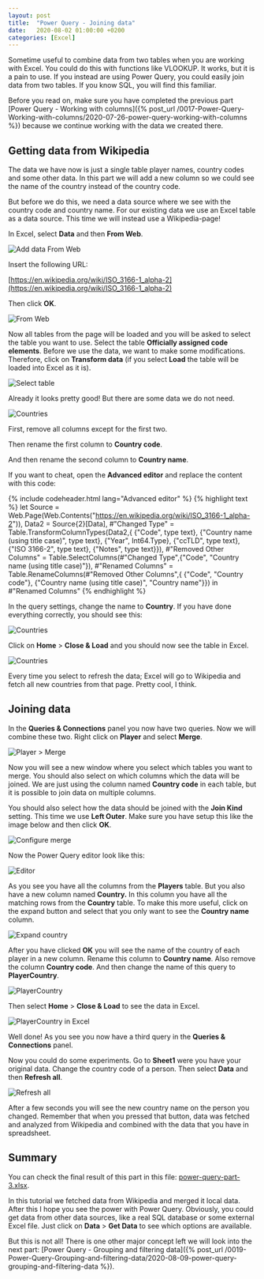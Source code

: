 ```yaml
---
layout: post
title:  "Power Query - Joining data"
date:   2020-08-02 01:00:00 +0200
categories: [Excel]
---
```


Sometime useful to combine data from two tables when you are working with Excel.
You could do this with functions like VLOOKUP. It works, but it is a pain to
use. If you instead are using Power Query, you could easily join data from two
tables. If you know SQL, you will find this familiar.

Before you read on, make sure you have completed the previous part 
[Power Query - Working with columns]({% post_url /0017-Power-Query-Working-with-columns/2020-07-26-power-query-working-with-columns %})
because we continue working with the data we created there.

## Getting data from Wikipedia

The data we have now is just a single table player names, country codes and some
other data. In this part we will add a new column so we could see the name of
the country instead of the country code.

But before we do this, we need a data source where we see with the country code
and country name. For our existing data we use an Excel table as a data source.
This time we will instead use a Wikipedia-page!

In Excel, select **Data** and then **From Web**.

![Add data From Web]({{site.baseurl}}/assets/images/0018/excel_menu_data_fromweb.png "Add data From Web")

Insert the following URL:

[https://en.wikipedia.org/wiki/ISO_3166-1_alpha-2](https://en.wikipedia.org/wiki/ISO_3166-1_alpha-2)

Then click **OK**.

![From Web]({{site.baseurl}}/assets/images/0018/fromweb.png "From Web")

Now all tables from the page will be loaded and you will be asked to select the
table you want to use. Select the table **Officially assigned code
elements**. Before we use the data, we want to make some modifications.
Therefore, click on **Transform data** (if you select **Load** the table will be
loaded into Excel as it is).

![Select table]({{site.baseurl}}/assets/images/0018/fromweb_selecttable.png "Select table")

Already it looks pretty good! But there are some data we do not need.

![Countries]({{site.baseurl}}/assets/images/0018/editor_countries.png "Countries")

First, remove all columns except for the first two.

Then rename the first column to **Country code**.

And then rename the second column to **Country name**.

If you want to cheat, open the **Advanced editor** and replace the content with
this code:

{% include codeheader.html lang="Advanced editor" %} 
{% highlight text %}
let
    Source = Web.Page(Web.Contents("https://en.wikipedia.org/wiki/ISO_3166-1_alpha-2")),
    Data2 = Source{2}[Data],
    #"Changed Type" = Table.TransformColumnTypes(Data2,{ {"Code", type text}, {"Country name (using title case)", type text}, {"Year", Int64.Type}, {"ccTLD", type text}, {"ISO 3166-2", type text}, {"Notes", type text}}),
    #"Removed Other Columns" = Table.SelectColumns(#"Changed Type",{"Code", "Country name (using title case)"}),
    #"Renamed Columns" = Table.RenameColumns(#"Removed Other Columns",{ {"Code", "Country code"}, {"Country name (using title case)", "Country name"}})
in
    #"Renamed Columns"
{% endhighlight %}

In the query settings, change the name to **Country**. If you have done
everything correctly, you should see this:

![Countries]({{site.baseurl}}/assets/images/0018/editor_countries_cleanedup.png "Countries")

Click on **Home** > **Close & Load** and you should now see the table in Excel.

![Countries]({{site.baseurl}}/assets/images/0018/excel_countries.png "Countries")

Every time you select to refresh the data; Excel will go to Wikipedia and fetch
all new countries from that page. Pretty cool, I think.

## Joining data

In the **Queries & Connections** panel you now have two queries. Now we will
combine these two. Right click on **Player** and select **Merge**.

![Player > Merge]({{site.baseurl}}/assets/images/0018/query_player_merge.png "Player > Merge")

Now you will see a new window where you select which tables you want to merge.
You should also select on which columns which the data will be joined. We are
just using the column named **Country code** in each table, but it is possible
to join data on multiple columns.

You should also select how the data should be joined with the **Join Kind**
setting. This time we use **Left Outer**. Make sure you have setup this like the
image below and then click **OK**.

![Configure merge]({{site.baseurl}}/assets/images/0018/merge_player_country.png "Configure merge")

Now the Power Query editor look like this:

![Editor]({{site.baseurl}}/assets/images/0018/editor_merge.png "Editor")

As you see you have all the columns from the **Players** table. But you also
have a new column named **Country.** In this column you have all the matching
rows from the **Country** table. To make this more useful, click on the expand
button and select that you only want to see the **Country name** column.

![Expand country]({{site.baseurl}}/assets/images/0018/editor_country_expand.png "Expand country")

After you have clicked **OK** you will see the name of the country of each
player in a new column. Rename this column to **Country name**. Also remove the
column **Country code**. And then change the name of this query to
**PlayerCountry**.

![PlayerCountry]({{site.baseurl}}/assets/images/0018/editor_playercountry.png "PlayerCountry")

Then select **Home** > **Close & Load** to see the data in Excel.

![PlayerCountry in Excel]({{site.baseurl}}/assets/images/0018/excel_playercountry.png "PlayerCountry in Excel")

Well done! As you see you now have a third query in the **Queries & Connections** panel.

Now you could do some experiments. Go to **Sheet1** were you have your original
data. Change the country code of a person. Then select **Data** and then
**Refresh all**.

![Refresh all]({{site.baseurl}}/assets/images/0016/excel_menu_data_refreshall.png "Refresh all")

After a few seconds you will see the new country name on the person you changed.
Remember that when you pressed that button, data was fetched and analyzed from
Wikipedia and combined with the data that you have in spreadsheet.

## Summary

You can check the final result of this part in this file: 
[power-query-part-3.xlsx]({{site.baseurl}}/assets/files/0018/power-query-part-3.xlsx).

In this tutorial we fetched data from Wikipedia and merged it local data. After
this I hope you see the power with Power Query. Obviously, you could get data
from other data sources, like a real SQL database or some external Excel file.
Just click on **Data** > **Get Data** to see which options are available.

But this is not all! There is one other major concept left we will look into the
next part: [Power Query - Grouping and filtering data]({% post_url
/0019-Power-Query-Grouping-and-filtering-data/2020-08-09-power-query-grouping-and-filtering-data
%}).
